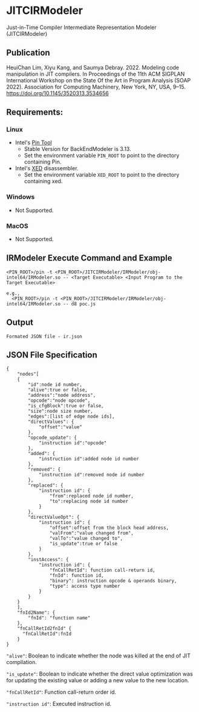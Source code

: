 # JITCIRModeler
Just-in-Time Compiler Intermediate Representation Modeler (JITCIRModeler)

## Publication

HeuiChan Lim, Xiyu Kang, and Saumya Debray. 2022. Modeling code manipulation in JIT compilers. In Proceedings of the 11th ACM SIGPLAN International Workshop on the State Of the Art in Program Analysis (SOAP 2022). Association for Computing Machinery, New York, NY, USA, 9–15. https://doi.org/10.1145/3520313.3534656

## Requirements:
### Linux
- Intel's [Pin Tool](https://www.intel.com/content/www/us/en/developer/articles/tool/pin-a-binary-instrumentation-tool-downloads.html)
    - Stable Version for BackEndModeler is 3.13.
    - Set the environment variable `PIN_ROOT` to point to the directory containing Pin.
- Intel's [XED](https://intelxed.github.io/) disassembler.
    - Set the environment variable `XED_ROOT` to point to the directory containing xed.

### Windows
- Not Supported.

### MacOS
- Not Supported.

## IRModeler Execute Command and Example

```
<PIN_ROOT>/pin -t <PIN_ROOT>/JITCIRModeler/IRModeler/obj-intel64/IRModeler.so -- <Target Executable> <Input Program to the Target Executable>

e.g.,
  <PIN_ROOT>/pin -t <PIN_ROOT>/JITCIRModeler/IRModeler/obj-intel64/IRModeler.so -- d8 poc.js
```

## Output
    Formated JSON file - ir.json

## JSON File Specification

```
{
    "nodes"[
    {
        "id":node id number,
        "alive":true or false,
        "address":"node address",
        "opcode":"node opcode",
        "is_cfgBlock":true or false,
        "size":node size number,
        "edges":[list of edge node ids],
        "directValues": {
            "offset":"value"
        },
        "opcode_update": {
            "instruction id":"opcode"
        },
        "added": {
            "instruction id":added node id number
        },
        "removed": {
            "instruction id":removed node id number
        },
        "replaced": {
            "instruction id": {
                "from":replaced node id number,
                "to":replacing node id number
            }
        },
        "directValueOpt": {
            "instruction id": {
                "offset":offset from the block head address,
                "valFrom":"value changed from",
                "valTo":"value changed to",
                "is_update":true or false
            }
        },
        "instAccess": {
            "instruction id": {
                "fnCallRetId": function call-return id,
                "fnId": function id,
                "binary": instruction opcode & operands binary,
                "type": access type number
            }
        }
    }
    ],
    "fnId2Name": {
        "fnId": "function name"
    },
    "fnCallRetId2fnId" {
      "fnCallRetId":fnId
    }
}
```

```"alive"```: Boolean to indicate whether the node was killed at the end of JIT compilation.

```"is_update"```: Boolean to indicate whether the direct value optimization was for updating the existing value or adding a new value to the new location.

```"fnCallRetId"```: Function call-return order id.

```"instruction id"```: Executed instruction id. 
